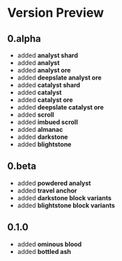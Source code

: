 # Version Preview

## 0.alpha
- added <b>analyst shard</b>
- added <b>analyst</b>
- added <b>analyst ore</b>
- added <b>deepslate analyst ore</b>
- added <b>catalyst shard</b>
- added <b>catalyst</b>
- added <b>catalyst ore</b>
- added <b>deepslate catalyst ore</b>
- added <b>scroll</b>
- added <b>imbued scroll</b>
- added <b>almanac</b>
- added <b>darkstone</b>
- added <b>blightstone</b>

## 0.beta
- added <b>powdered analyst</b>
- added <b>travel anchor</b>
- added <b>darkstone block variants</b>
- added <b>blightstone block variants</b>

## 0.1.0
- added <b>ominous blood</b>
- added <b>bottled ash</b>
